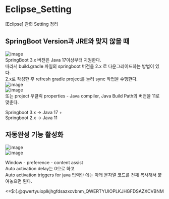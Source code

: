 # Eclipse_Setting
[Eclipse] 관련 Setting 정리

## SpringBoot Version과 JRE와 맞지 않을 때
![image](https://github.com/mr-won/Eclipse_Setting/assets/58906858/3a1e4635-6db3-4a5d-b6cb-22188f2c6dce)     
SpringBoot 3.x 버전은 Java 17이상부터 지원한다.    
따라서 build.gradle 파일의 springboot 버전을 2.x 로 다운그레이드하는 방법이 있다.    
2.x로 작성한 후 refresh gradle project를 눌러 sync 작업을 수행한다.    
![image](https://github.com/mr-won/Eclipse_Setting/assets/58906858/49b6e9d4-b95d-434f-9711-4ad171d275c2)     
![image](https://github.com/mr-won/Eclipse_Setting/assets/58906858/4e9a7b66-fbd5-4494-bfbc-8439b19c8f99)     
또는 project 우클릭 properties - Java compiler, Java Build Path의 버전을 11로 맞춘다.
    
Springboot 3.x -> Java 17 +    
Springboot 2.x -> Java 11           

## 자동완성 기능 활성화
![image](https://github.com/mr-won/Eclipse_Setting/assets/58906858/22403cac-aba3-4234-af30-4c4acb6db3eb)    
![image](https://github.com/mr-won/Eclipse_Setting/assets/58906858/80b938af-2a03-493d-9f17-726cd00ea82f)    

Window - preference - content assist     
Auto activation delay는 0으로 하고    
Auto activation triggers for java 입력란 에는 아래 문자열 코드를 전체 복사해서 붙여놓으면 된다.    
     
<=$:{.@qwertyuioplkjhgfdsazxcvbnm_QWERTYUIOPLKJHGFDSAZXCVBNM
